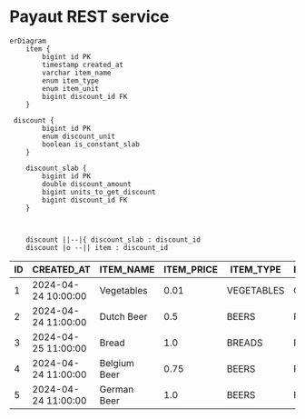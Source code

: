 # Payaut REST service


```mermaid
erDiagram
    item {
        bigint id PK
        timestamp created_at
        varchar item_name
        enum item_type
        enum item_unit
        bigint discount_id FK
    }

 discount {
        bigint id PK
        enum discount_unit
        boolean is_constant_slab
    }

    discount_slab {
        bigint id PK
        double discount_amount
        bigint units_to_get_discount
        bigint discount_id FK
    }
    
   

    discount ||--|{ discount_slab : discount_id
    discount |o --|| item : discount_id
```


| ID   | CREATED_AT          | ITEM_NAME    | ITEM_PRICE   | ITEM_TYPE   | ITEM_UNIT   | DISCOUNT_ID   |
|------|---------------------|--------------|--------------|-------------|-------------|---------------|
| 1    | 2024-04-24 10:00:00 | Vegetables   | 0.01         | VEGETABLES  | GRAM        | 1             |
| 2    | 2024-04-24 11:00:00 | Dutch Beer   | 0.5          | BEERS       | PIECE       | 2             |
| 3    | 2024-04-25 11:00:00 | Bread        | 1.0          | BREADS      | PIECE       | 3             |
| 4    | 2024-04-24 11:00:00 | Belgium Beer | 0.75         | BEERS       | PIECE       | 4             |
| 5    | 2024-04-24 11:00:00 | German Beer  | 1.0          | BEERS       | PIECE       | 5             |

